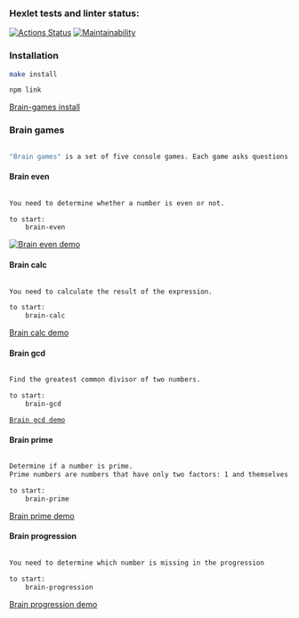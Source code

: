 ### Hexlet tests and linter status:

[![Actions Status](https://github.com/bm-Storage/frontend-project-44/actions/workflows/hexlet-check.yml/badge.svg)](https://github.com/bm-Storage/frontend-project-44/actions)
[![Maintainability](https://api.codeclimate.com/v1/badges/50575001cb1bba013b53/maintainability)](https://codeclimate.com/github/bm-Storage/frontend-project-44/maintainability)

### Installation

```bash
make install

npm link
```

[Brain-games install](https://asciinema.org/a/oHo0I5mW7zHe8lhP4N9calfBC)

### Brain games

```bash

"Brain games" is a set of five console games. Each game asks questions that must be answered correctly. After three correct answers, the game is considered completed. Wrong answers end the game and prompt you to play it again.

```

#### Brain even

```bash

You need to determine whether a number is even or not.

to start:
    brain-even
```

[![Brain even demo](https://asciinema.org/a/mI7IZqbO4Sa14qpgnvcq72Hsz.png)](https://asciinema.org/a/mI7IZqbO4Sa14qpgnvcq72Hsz)

#### Brain calc

```bash

You need to calculate the result of the expression.

to start:
    brain-calc
```

[Brain calc demo](https://asciinema.org/a/XSSpAJtOhNLc3AlwwZZKjiy4T)

#### Brain gcd

```bash

Find the greatest common divisor of two numbers.

to start:
    brain-gcd
```

[`Brain gcd demo`](https://asciinema.org/a/ACgWB271RKtM8phi1izUBfRvA)

#### Brain prime

```bash

Determine if a number is prime.
Prime numbers are numbers that have only two factors: 1 and themselves.

to start:
    brain-prime
```

[Brain prime demo](https://asciinema.org/a/J62VQB5IPf34evPeNOSDzLcbr)

#### Brain progression

```bash

You need to determine which number is missing in the progression

to start:
    brain-progression
```

[Brain progression demo](https://asciinema.org/a/WzLJ5z6NXVBC9vDTxcrvqycNt)
